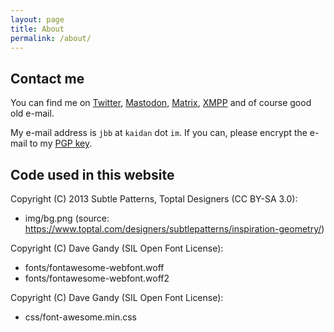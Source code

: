 ```yaml
---
layout: page
title: About
permalink: /about/
--- 
```


## Contact me

You can find me on 
[Twitter](https://twitter.com/netz_kater),
[Mastodon](https://social.tchncs.de/@jbb),
[Matrix](https://matrix.to/#/@jbb:matrix.org),
[XMPP](https://i.kaidan.im/#jbb@kaidan.im) and of course good old e-mail.

My e-mail address is `jbb` at `kaidan` dot `im`.
If you can, please encrypt the e-mail to my [PGP key](https://keys.openpgp.org/search?q=C3D7CAFBF442353F95F69F4AA81E075ABEC80A7E).


## Code used in this website

Copyright (C) 2013 Subtle Patterns, Toptal Designers (CC BY-SA 3.0):
 * img/bg.png (source: https://www.toptal.com/designers/subtlepatterns/inspiration-geometry/)

Copyright (C) Dave Gandy (SIL Open Font License):
 * fonts/fontawesome-webfont.woff
 * fonts/fontawesome-webfont.woff2
 
Copyright (C) Dave Gandy (SIL Open Font License):
 * css/font-awesome.min.css
